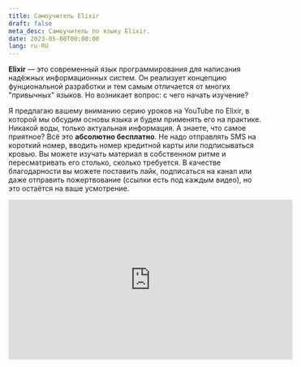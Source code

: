 ```yaml
---
title: Самоучитель Elixir
draft: false
meta_desc: Самоучитель по языку Elixir.
date: 2023-05-08T00:00:00
lang: ru-RU
---
```


<p><strong>Elixir</strong> — это современный язык программирования для написания надёжных информационных систем. Он реализует концепцию фунциональной разработки и тем самым отличается от многих "привычных" языков. Но возникает вопрос: с чего начать изучение?</p>

<p>Я предлагаю вашему вниманию серию уроков на YouTube по Elixir, в которой мы обсудим основы языка и будем применять его на практике. Никакой воды, только актуальная информация. А знаете, что самое приятное? Всё это <strong>абсолютно бесплатно</strong>. Не надо отправлять SMS на короткий номер, вводить номер кредитной карты или подписываться кровью. Вы можете изучать материал в собственном ритме и пересматривать его столько, сколько требуется. В качестве благодарности вы можете поставить лайк, подписаться на канал или даже отправить пожертвование (ссылки есть под каждым видео), но это остаётся на ваше усмотрение.</p>

<iframe width="560" height="315" src="https://www.youtube.com/embed/lZtdNCkevVw" title="YouTube video player" frameborder="0" allow="accelerometer; autoplay; clipboard-write; encrypted-media; gyroscope; picture-in-picture" allowfullscreen></iframe>